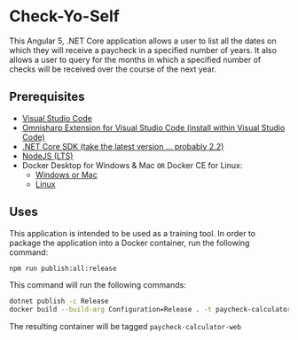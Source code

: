 # Check-Yo-Self

This Angular 5, .NET Core application allows a user to list all the dates
on which they will receive a paycheck in a specified number of years.
It also allows a user to query for the months in which a specified
number of checks will be received over the course of the next year.

## Prerequisites

* [Visual Studio Code](https://code.visualstudio.com/download)
* [Omnisharp Extension for Visual Studio Code (install within Visual Studio Code)](https://github.com/OmniSharp/omnisharp-vscode/blob/master/debugger.md)
* [.NET Core SDK (take the latest version ... probably 2.2)](https://dotnet.microsoft.com/download)
* [NodeJS (LTS)](https://nodejs.org/en/download/)
* Docker Desktop for Windows & Mac `OR` Docker CE for Linux:
    * [Windows or Mac](https://www.docker.com/products/docker-desktop)
    * [Linux](https://docs.docker.com/install/)

## Uses

This application is intended to be used as a training tool.
In order to package the application into a Docker container,
run the following command:

```bash
npm run publish:all:release
```

This command will run the following commands:

```bash
dotnet publish -c Release
docker build --build-arg Configuration=Release . -t paycheck-calculator-web
```

The resulting container will be tagged `paycheck-calculator-web`
